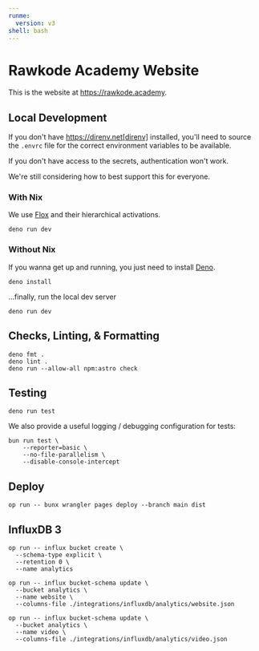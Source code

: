 ```yaml
---
runme:
  version: v3
shell: bash
---
```


# Rawkode Academy Website

This is the website at https://rawkode.academy.

## Local Development

If you don't have https://direnv.net[direnv] installed, you'll need to source
the `.envrc` file for the correct environment variables to be available.

If you don't have access to the secrets, authentication won't work.

We're still considering how to best support this for everyone.

### With Nix

We use [Flox](https://flox.dev) and their hierarchical activations.

```shell
deno run dev
```

### Without Nix

If you wanna get up and running, you just need to install
[Deno](https://deno.com).

```shell {"name": "install"}
deno install
```

...finally, run the local dev server

```shell {"name": "dev"}
deno run dev
```

## Checks, Linting, & Formatting

```shell {"name": "check"}
deno fmt .
deno lint .
deno run --allow-all npm:astro check
```

## Testing

```shell {"name": "test"}
deno run test
```

We also provide a useful logging / debugging configuration for tests:

```shell {"name": "test-debug"}
bun run test \
	--reporter=basic \
	--no-file-parallelism \
	--disable-console-intercept
```

## Deploy

```shell {"name": "deploy"}
op run -- bunx wrangler pages deploy --branch main dist
```

## InfluxDB 3

```shell
op run -- influx bucket create \
  --schema-type explicit \
  --retention 0 \
  --name analytics

op run -- influx bucket-schema update \
  --bucket analytics \
  --name website \
  --columns-file ./integrations/influxdb/analytics/website.json

op run -- influx bucket-schema update \
  --bucket analytics \
  --name video \
  --columns-file ./integrations/influxdb/analytics/video.json
```
